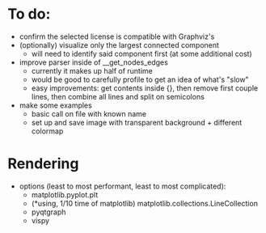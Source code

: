 
# To do:
- confirm the selected license is compatible with Graphviz's
- (optionally) visualize only the largest connected component
  - will need to identify said component first (at some additional cost)
- improve parser inside of __get_nodes_edges
  - currently it makes up half of runtime
  - would be good to carefully profile to get an idea of what's "slow"
  - easy improvements: get contents inside {}, then remove first couple lines, then combine all lines and split on semicolons
- make some examples
  - basic call on file with known name
  - set up and save image with transparent background + different colormap

# Rendering
- options (least to most performant, least to most complicated):
  - matplotlib.pyplot.plt
  - (*using, 1/10 time of matplotlib) matplotlib.collections.LineCollection
  - pyqtgraph
  - vispy
